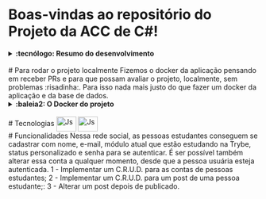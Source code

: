 # Boas-vindas ao repositório do Projeto da ACC de C#!
<details>
  <summary><strong>:tecnólogo: Resumo do desenvolvimento</strong></summary>
  Nestre projeto desenvolvemos uma `API` e um `banco de dados` para do Tryitter. Desenvolvemos essa aplicação em `.NET 6` usando o pacote `Entity Framework`. Todos os endpoint estão disponíveis no swagger da aplicação.
</details>
<br />
# Para rodar o projeto localmente
Fizemos o docker da aplicação pensando em receber PRs e para que possam avaliar o projeto, localmente, sem problemas :risadinha:. Para isso nada mais justo do que fazer um docker da aplicação e da base de dados.
<details>
  <summary><strong>:baleia2: O Docker do projeto</strong></summary>
  ## :apontando_para_a_direita: Aviso sobre a versão do docker compose:
  **:atenção: Seu docker-compose precisa estar na versão 1.29 ou superior. [Veja aqui](https://www.digitalocean.com/community/tutorials/how-to-install-and-use-docker-compose-on-ubuntu-20-04-pt) ou [na documentação](https://docs.docker.com/compose/install/) como instalá-lo. No primeiro artigo, você pode substituir onde está com `1.26.0` por `1.29.2`.**
**:atenção:** **TODOS** os comandos disponíveis no `package.json` (npm start, npm test, npm run dev, ...) devem ser executados **DENTRO** do container, ou seja, no terminal que aparece após a execução do comando `docker exec` citado acima.
**:atenção:** O **git** dentro do container não vem configurado com suas credenciais. Indico que realizem comandos com **git** fora do container (aonde suas credenciais estão cadastradas).
  > :símbolo_informações: Utilizei o docker compose, então para que consiga rodar localmente o projeto é necessário que rode os serviços `.NET` e `db` com o comando `docker-compose up -d --build`.
  - A base de dados do desenvolvimento foi `sqlServer` e container irá executa, localmente, na porta padrão `1433`. Lembre-se de deixa-la livre.
  - Se chegou até aqui então conseguiu, ao ter executado o comando acima, criar e inicializar dois containers: os `Tryitter_api` e o `Tryitter_db`;
  - Agora você conseguirá executara o container `Tryitter_api` via CLI ou abri-lo no VS Code. Para ter acesso ao terminal interativo do container criado pelo compose basta rodar o comando a seguir.
  > :símbolo_informações: Use o comando `docker exec -it Tryitter_api bash`.
  - Lembre-se de instalar as depêndencias, dentro do container, com o seguinte comando:
  > :símbolo_informações: Instale as dependências com o `dotnet restore`.
  <br/>
</details>
<br />
# Tecnologias
  <img align="center" alt="Js" height="30" width="40" src="https://cdn.jsdelivr.net/gh/devicons/devicon/icons/microsoftsqlserver/microsoftsqlserver-plain.svg" />
  <img align="center" alt="Js" height="30" width="40" src="https://cdn.jsdelivr.net/gh/devicons/devicon/icons/csharp/csharp-original.svg" />
    </div>
<br />
# Funcionalidades
Nessa rede social, as pessoas estudantes conseguem se cadastrar com nome, e-mail, módulo atual que estão estudando na Trybe, status personalizado e senha para se autenticar. É ser possível também alterar essa conta a qualquer momento, desde que a pessoa usuária esteja autenticada.
1 - Implementar um C.R.U.D. para as contas de pessoas estudantes;
2 - Implementar um C.R.U.D. para um post de uma pessoa estudante;:
3 - Alterar um post depois de publicado.
